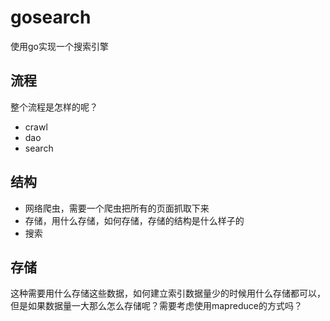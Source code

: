 # gosearch

使用go实现一个搜索引擎

## 流程

整个流程是怎样的呢？

- crawl
- dao
- search



## 结构

- 网络爬虫，需要一个爬虫把所有的页面抓取下来
- 存储，用什么存储，如何存储，存储的结构是什么样子的
- 搜索

## 存储

这种需要用什么存储这些数据，如何建立索引数据量少的时候用什么存储都可以，但是如果数据量一大那么怎么存储呢？需要考虑使用mapreduce的方式吗？

